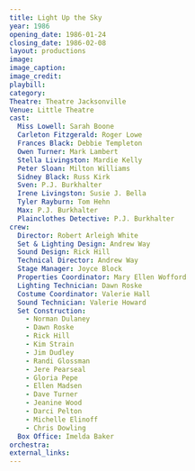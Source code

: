 ```yaml
---
title: Light Up the Sky
year: 1986
opening_date: 1986-01-24
closing_date: 1986-02-08
layout: productions
image:
image_caption:
image_credit:
playbill: 
category: 
Theatre: Theatre Jacksonville
Venue: Little Theatre
cast:
  Miss Lowell: Sarah Boone
  Carleton Fitzgerald: Roger Lowe
  Frances Black: Debbie Templeton
  Owen Turner: Mark Lambert
  Stella Livingston: Mardie Kelly
  Peter Sloan: Milton Williams
  Sidney Black: Russ Kirk
  Sven: P.J. Burkhalter
  Irene Livingston: Susie J. Bella
  Tyler Rayburn: Tom Hehn
  Max: P.J. Burkhalter
  Plainclothes Detective: P.J. Burkhalter
crew:
  Director: Robert Arleigh White
  Set & Lighting Design: Andrew Way
  Sound Design: Rick Hill
  Technical Director: Andrew Way
  Stage Manager: Joyce Block
  Properties Coordinator: Mary Ellen Wofford
  Lighting Technician: Dawn Roske
  Costume Coordinator: Valerie Hall
  Sound Technician: Valerie Howard
  Set Construction:
    - Norman Dulaney
    - Dawn Roske
    - Rick Hill
    - Kim Strain
    - Jim Dudley
    - Randi Glossman
    - Jere Pearseal
    - Gloria Pepe
    - Ellen Madsen
    - Dave Turner
    - Jeanine Wood
    - Darci Pelton
    - Michelle Elinoff
    - Chris Dowling
  Box Office: Imelda Baker
orchestra:
external_links:
---
```



